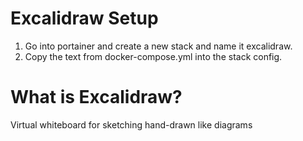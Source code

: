 # Excalidraw Setup 

1. Go into portainer and create a new stack and name it excalidraw.
2. Copy the text from docker-compose.yml into the stack config.


# What is Excalidraw?

Virtual whiteboard for sketching hand-drawn like diagrams 
